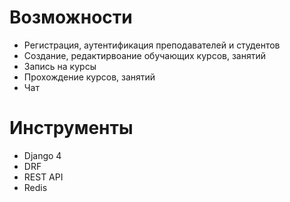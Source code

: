 # Возможности

- Регистрация, аутентификация преподавателей и студентов
- Создание, редактирвоание обучающих курсов, занятий
- Запись на курсы
- Прохождение курсов, занятий
- Чат

# Инструменты

- Django 4
- DRF
- REST API
- Redis
